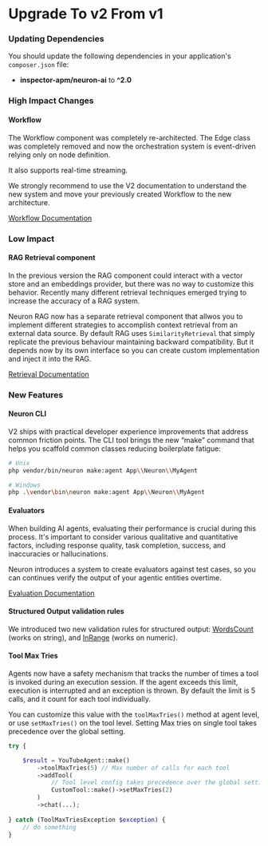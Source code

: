 # Upgrade To v2 From v1

### Updating Dependencies

You should update the following dependencies in your application's `composer.json` file:

* **inspector-apm/neuron-ai** to **^2.0**

### High Impact Changes

#### Workflow

The Workflow component was completely re-architected. The Edge class was completely removed and now the orchestration system is event-driven relying only on node definition.

It also supports real-time streaming.

We strongly recommend to use the V2 documentation to understand the new system and move your previously created Workflow to the new architecture.

<a href="broken-reference" class="button secondary" data-icon="arrow-right-long">Workflow Documentation</a>

### Low Impact

#### RAG Retrieval component

In the previous version the RAG component could interact with a vector store and an embeddings provider, but there was no way to customize this behavior. Recently many different retrieval techniques emerged trying to increase the accuracy of a RAG system.

Neuron RAG now has a separate retrieval component that allwos you to implement different strategies to accomplish context retrieval from an external data source. By default RAG uses `SimilarityRetrieval` that simply replicate the previous behaviour maintaining backward compatibility. But it depends now by its own interface so you can create custom implementation and inject it into the RAG.

<a href="upgrade-to-v2-from-v1.md#rag-retrieval-component" class="button secondary" data-icon="arrow-right-long">Retrieval Documentation</a>

### New Features

#### Neuron CLI

V2 ships with practical developer experience improvements that address common friction points. The CLI tool brings the new “make” command that helps you scaffold common classes reducing boilerplate fatigue:

```bash
# Unix
php vendor/bin/neuron make:agent App\\Neuron\\MyAgent

# Windows
php .\vendor\bin\neuron make:agent App\\Neuron\\MyAgent
```

#### Evaluators

When building AI agents, evaluating their performance is crucial during this process. It's important to consider various qualitative and quantitative factors, including response quality, task completion, success, and inaccuracies or hallucinations.

Neuron introduces a system to create evaluators against test cases, so you can continues verify the output of your agentic entities overtime.

<a href="../../getting-started/evaluation.md" class="button secondary" data-icon="arrow-right-long">Evaluation Documentation</a>

#### Structured Output validation rules

We introduced two new validation rules for structured output: [WordsCount](upgrade-to-v2-from-v1.md#structured-output-validation-rules) (works on string), and [InRange](upgrade-to-v2-from-v1.md#structured-output-validation-rules) (works on numeric).

#### Tool Max Tries

Agents now have a safety mechanism that tracks the number of times a tool is invoked during an execution session. If the agent exceeds this limit, execution is interrupted and an exception is thrown. By default the limit is 5 calls, and it count for each tool individually.&#x20;

You can customize this value with the `toolMaxTries()` method at agent level, or use `setMaxTries()` on the tool level. Setting Max tries on single tool takes precedence over the global setting.

```php
try {

    $result = YouTubeAgent::make()
        ->toolMaxTries(5) // Max number of calls for each tool
        ->addTool(
            // Tool level config takes precedence over the global setting
            CustomTool::make()->setMaxTries(2)
        )
        ->chat(...);
        
} catch (ToolMaxTriesException $exception) {
    // do something
}
```

